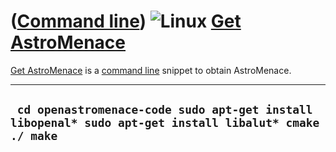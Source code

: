 














([Command line](Cl.htm)) ![Linux](PicLinux.png) [Get AstroMenace](ClGetCppDraft.htm)
====================================================================================



[Get AstroMenace](ClGetCppDraft.htm) is a [command line](Cl.htm) snippet
to obtain AstroMenace.





  --------------------------------------------------------------------------------------------------------
  ` cd openastromenace-code sudo apt-get install libopenal* sudo apt-get install libalut* cmake ./ make`
  --------------------------------------------------------------------------------------------------------



















